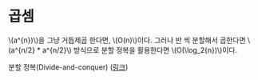 # 곱셈

\\(a^{n})\\)을 그냥 거듭제곱 한다면, \\(O(n)\\)이다. 그러나 반 씩 분할해서 곱한다면 \\(a^{n/2} * a^{n/2}\\) 방식으로 분할 정복을 활용한다면 \\(O(\log_2{n})\\)이다.

분할 정복(Divide-and-conquer) ([링크](https://en.wikipedia.org/wiki/Divide-and-conquer_algorithm))